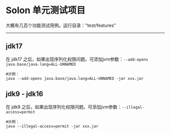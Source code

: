 # Solon 单元测试项目

大概有几百个功能测试用例。运行目录："test/features"

---

## jdk17
在 jdk17 之后，如果出现序列化权限问题。可添加jvm参数：`--add-opens java.base/java.lang=ALL-UNNAMED`

```shell
#示例：
java --add-opens java.base/java.lang=ALL-UNNAMED -jar xxx.jar
```


## jdk9 - jdk16
在 jdk9 之后，如果出现序列化权限问题。可添加jvm参数：`--illegal-access=permit`

```shell
#示例：
java --illegal-access=permit -jar xxx.jar
```
